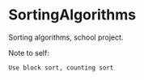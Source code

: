# SortingAlgorithms
Sorting algorithms, school project.

Note to self:

    Use block sort, counting sort
